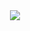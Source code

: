 <div align="center">
  <img src="https://imagizer.imageshack.com/img924/3604/4EqEe7.png"><br>
</div>
